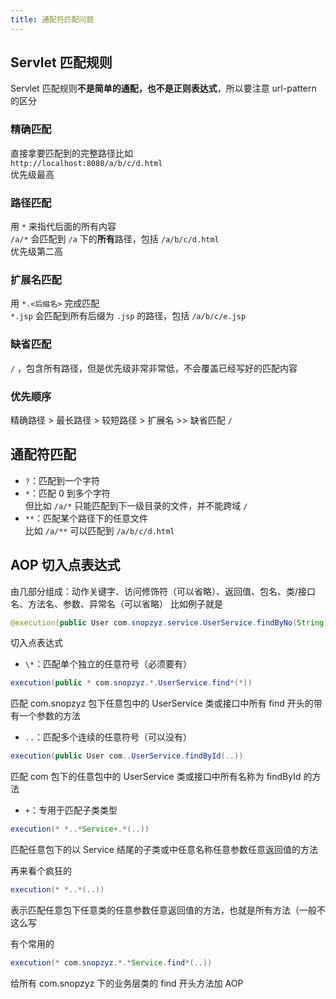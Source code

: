 ```yaml
---
title: 通配符匹配问题
---
```


## Servlet 匹配规则

Servlet 匹配规则**不是简单的通配，也不是正则表达式**，所以要注意 url-pattern 的区分  

### 精确匹配

直接拿要匹配到的完整路径比如  
`http://localhost:8080/a/b/c/d.html`  
优先级最高

### 路径匹配

用 `*` 来指代后面的所有内容  
`/a/*`  会匹配到 `/a` 下的**所有**路径，包括 `/a/b/c/d.html`   
优先级第二高

### 扩展名匹配

用 `*.<后缀名>` 完成匹配  
`*.jsp` 会匹配到所有后缀为 `.jsp` 的路径，包括 `/a/b/c/e.jsp`  

### 缺省匹配

`/` ，包含所有路径，但是优先级非常非常低，不会覆盖已经写好的匹配内容  

### 优先顺序

精确路径 > 最长路径 > 较短路径 > 扩展名 >> 缺省匹配 `/`

## 通配符匹配

- `?`：匹配到一个字符
- `*`：匹配 0 到多个字符<br>但比如 `/a/*` 只能匹配到下一级目录的文件，并不能跨域 `/` 
- `**`：匹配某个路径下的任意文件<br>比如 `/a/**` 可以匹配到 `/a/b/c/d.html`

## AOP 切入点表达式

由几部分组成：动作关键字、访问修饰符（可以省略）、返回值、包名、类/接口名、方法名、参数、异常名（可以省略）
比如例子就是

```java
@execution(public User com.snopzyz.service.UserService.findByNo(String))
```
切入点表达式

* `\*`：匹配单个独立的任意符号（必须要有）

<p></p>

```java
execution(public * com.snopzyz.*.UserService.find*(*))
```
匹配 com.snopzyz 包下任意包中的 UserService 类或接口中所有 find 开头的带有一个参数的方法

* `..`：匹配多个连续的任意符号（可以没有）

<p></p>

```java
execution(public User com..UserService.findById(..))
```
匹配 com 包下的任意包中的 UserService 类或接口中所有名称为 findById 的方法

* `+`：专用于匹配子类类型

<p></p>

```java
execution(* *..*Service+.*(..))
```
匹配任意包下的以 Service 结尾的子类或中任意名称任意参数任意返回值的方法

再来看个疯狂的

```java
execution(* *..*(..))
```
表示匹配任意包下任意类的任意参数任意返回值的方法，也就是所有方法（一般不这么写

有个常用的

```java
execution(* com.snopzyz.*.*Service.find*(..))
```
给所有 com.snopzyz 下的业务层类的 find 开头方法加 AOP